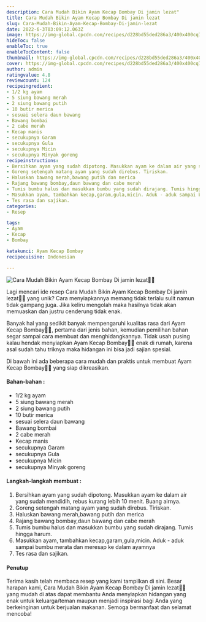 ```yaml
---
description: Cara Mudah Bikin Ayam Kecap Bombay Di jamin lezat"
title: Cara Mudah Bikin Ayam Kecap Bombay Di jamin lezat
slug: Cara-Mudah-Bikin-Ayam-Kecap-Bombay-Di-jamin-lezat
date: 2022-6-3T03:09:12.063Z
image: https://img-global.cpcdn.com/recipes/d228bd55ded286a3/400x400cq70/photo.jpg
hideToc: false
enableToc: true
enableTocContent: false
thumbnail: https://img-global.cpcdn.com/recipes/d228bd55ded286a3/400x400cq70/photo.jpg
cover: https://img-global.cpcdn.com/recipes/d228bd55ded286a3/400x400cq70/photo.jpg
author: admin
ratingvalue: 4.8
reviewcount: 124
recipeingredient:
- 1/2 kg ayam
- 5 siung bawang merah
- 2 siung bawang putih
- 10 butir merica
- sesuai selera daun bawang
- Bawang bombai
- 2 cabe merah
- Kecap manis
- secukupnya Garam
- secukupnya Gula
- secukupnya Micin
- secukupnya Minyak goreng
recipeinstructions:
- Bersihkan ayam yang sudah dipotong. Masukkan ayam ke dalam air yang sudah mendidih, rebus kurang lebih 10 menit. Buang airnya.
- Goreng setengah matang ayam yang sudah direbus. Tiriskan.
- Haluskan bawang merah,bawang putih dan merica
- Rajang bawang bombay,daun bawang dan cabe merah
- Tumis bumbu halus dan masukkan bumbu yang sudah dirajang. Tumis hingga harum.
- Masukkan ayam, tambahkan kecap,garam,gula,micin. Aduk - aduk sampai bumbu merata dan meresap ke dalam ayamnya
- Tes rasa dan sajikan.
categories:
- Resep

tags:
- Ayam
- Kecap
- Bombay

katakunci: Ayam Kecap Bombay
recipecuisine: Indonesian

---
```


![Cara Mudah Bikin Ayam Kecap Bombay Di jamin lezat👩‍🍳](https://img-global.cpcdn.com/recipes/d228bd55ded286a3/400x400cq70/photo.jpg)

Lagi mencari ide resep Cara Mudah Bikin Ayam Kecap Bombay Di jamin lezat👩‍🍳 yang unik? Cara menyiapkannya memang tidak terlalu sulit namun tidak gampang juga. Jika keliru mengolah maka hasilnya tidak akan memuaskan dan justru cenderung tidak enak.

Banyak hal yang sedikit banyak mempengaruhi kualitas rasa dari Ayam Kecap Bombay👩‍🍳, pertama dari jenis bahan, kemudian pemilihan bahan segar sampai cara membuat dan menghidangkannya. Tidak usah pusing kalau hendak menyiapkan Ayam Kecap Bombay👩‍🍳 enak di rumah, karena asal sudah tahu triknya maka hidangan ini bisa jadi sajian spesial.

Di bawah ini ada beberapa cara mudah dan praktis untuk membuat Ayam Kecap Bombay👩‍🍳 yang siap dikreasikan.

<!--inarticleads1-->

#### Bahan-bahan :

- 1/2 kg ayam
- 5 siung bawang merah
- 2 siung bawang putih
- 10 butir merica
- sesuai selera daun bawang
- Bawang bombai
- 2 cabe merah
- Kecap manis
- secukupnya Garam
- secukupnya Gula
- secukupnya Micin
- secukupnya Minyak goreng

<!--inarticleads2-->

#### Langkah-langkah membuat :

1. Bersihkan ayam yang sudah dipotong. Masukkan ayam ke dalam air yang sudah mendidih, rebus kurang lebih 10 menit. Buang airnya.
1. Goreng setengah matang ayam yang sudah direbus. Tiriskan.
1. Haluskan bawang merah,bawang putih dan merica
1. Rajang bawang bombay,daun bawang dan cabe merah
1. Tumis bumbu halus dan masukkan bumbu yang sudah dirajang. Tumis hingga harum.
1. Masukkan ayam, tambahkan kecap,garam,gula,micin. Aduk - aduk sampai bumbu merata dan meresap ke dalam ayamnya
1. Tes rasa dan sajikan.

#### Penutup

Terima kasih telah membaca resep yang kami tampilkan di sini. Besar harapan kami, Cara Mudah Bikin Ayam Kecap Bombay Di jamin lezat👩‍🍳 yang mudah di atas dapat membantu Anda menyiapkan hidangan yang enak untuk keluarga/teman maupun menjadi inspirasi bagi Anda yang berkeinginan untuk berjualan makanan. Semoga bermanfaat dan selamat mencoba!